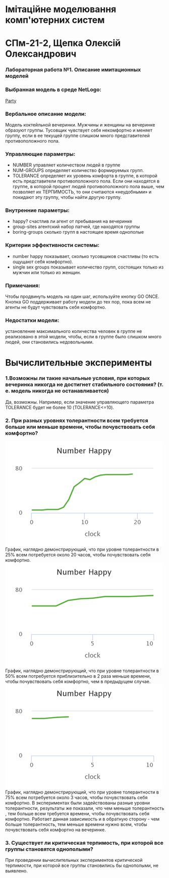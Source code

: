 #  Імітаційне моделювання комп'ютерних систем #
#  СПм-21-2, Щепка Олексій Олександрович #
### Лабораторная работа №1. Описание имитационных моделей ###

### Выбранная модель в среде NetLogo: ###
[Party](http://www.netlogoweb.org/launch#http://www.netlogoweb.org/assets/modelslib/Sample%20Models/Social%20Science/Party.nlogo)

### Вербальное описание модели: ###
Модель коктейльной вечеринки. Мужчины и женщины на вечеринке образуют группы. Тусовщик чувствует себя некомфортно и меняет группу, если в ее текущей группе слишком много представителей противоположного пола.

### Управляющие параметры: ###
+ NUMBER управляет количеством людей в группе
+ NUM-GROUPS определяет количество формируемых групп.
+ TOLERANCE определяет их уровень комфорта в группе, в которой есть представители противоположного пола. Если они находятся в группе, в которой процент людей противоположного пола выше, чем позволяет их ТЕРПИМОСТЬ, то они считаются «неудобными» и покидают эту группу, чтобы найти другую группу.

### Внутренние параметры: ###
+ happy? счастлив ли агент от пребывания на вечеринке
+ group-sites агентский набор патчей, где находятся группы
+ boring-groups сколько групп в настоящее время однополые

### Критерии эффективности системы: ###
+ number happy показывает, сколько тусовщиков счастливы (то есть ощущают себя комфортно).
+ single sex groups показывает количество групп, состоящих только из мужчин или только из женщин.

### Примечания: ###
Чтобы продвинуть модель на один шаг, используйте кнопку GO ONCE. Кнопка GO поддерживает работу модели до тех пор, пока всем не агенты не будут чувствовать себя комфортно.

### Недостатки модели: ###
установление максимального количества человек в группе не реализовано в этой модели, чтобы, если в группе было слишком много людей, они становились недовольными.

# Вычислительные эксперименты #
### 1.Возможны ли такие начальные условия, при которых вечеринка никогда не достигнет стабильного состояния? (т. е. модель никогда не останавливается) ###
Да, возможны. Например, если значение управляющего параметра TOLERANCE будет не более 10 (TOLERANCE<=10).

### 2. При разных уровнях толерантности всем требуется больше или меньше времени, чтобы почувствовать себя комфортно? ###
![Зависимость времени от разных значений уровня толерантности (25%)](number-happy.png)
График, наглядно демонстрирующий, что при уровне толерантности в 25% всем потребуется около 20 часов, чтобы почувствовать себя комфортно.
![Зависимость времени от разных значений уровня толерантности (50%)](2_50_per.png)
График, наглядно демонстрирующий, что при уровне толерантности в 50% всем потребуется приблизительно в 2 раза меньше времени, чтобы почувствовать себя комфортно, чем в предыдущем случае.
![Зависимость времени от разных значений уровня толерантности (75%)](2_75_per.png)
График, наглядно демонстрирующий, что при уровне толерантности в 75% всем потребуется около 3 часов, чтобы почувствовать себя комфортно.
В экспериментах были задействованы разные уровни толерантности, результаты же показали, что чем меньше толерантность , тем больше всем требуется времени, чтобы почувствовать себя комфортно. Работает данная зависимость и в обратную сторону - чем больше толерантность, тем меньше времени нужно всем, чтобы почувствовать себя комфортно на вечеринке.

### 3. Существует ли критическая терпимость, при которой все группы становятся однополыми? ###
При проведении вычислительных экспериментов критической терпимости, при которой все группы становились бы однополыми, не выявлено. 
